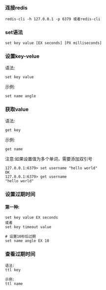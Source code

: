 ### 连接redis

```
redis-cli -h 127.0.0.1 -p 6379 或者redis-cli
```

### set语法

```
set key value [EX seconds] [PX milliseconds]
```

### 设置key-velue

语法:

```
set key value
```

示例:

```
set name angle
```

### 获取value

语法:

```
get key
```

示例:

```
get name
```

注意:如果设置值为多个单词，需要添加双引号

```
127.0.0.1:6379> set username "hello world"
OK
127.0.0.1:6379> get username
"hello world"
```

### 设置过期时间

#### 第一种:

```
set key value EX seconds
或者
set key timeout value

# 设置10秒后过期
set name angle EX 10
```

### 查看过期时间

```
语法:
ttl key

示例:
ttl name
```



